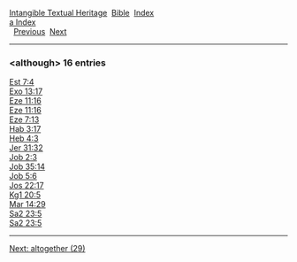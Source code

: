 [Intangible Textual Heritage](../../index)  [Bible](../index) 
[Index](index)   
[a Index](_a_)  
  [Previous](c00440)  [Next](c00442) 

------------------------------------------------------------------------

### &lt;although&gt; 16 entries

[Est 7:4](../kjv/est007.htm#004)  
[Exo 13:17](../kjv/exo013.htm#017)  
[Eze 11:16](../kjv/eze011.htm#016)  
[Eze 11:16](../kjv/eze011.htm#016)  
[Eze 7:13](../kjv/eze007.htm#013)  
[Hab 3:17](../kjv/hab003.htm#017)  
[Heb 4:3](../kjv/heb004.htm#003)  
[Jer 31:32](../kjv/jer031.htm#032)  
[Job 2:3](../kjv/job002.htm#003)  
[Job 35:14](../kjv/job035.htm#014)  
[Job 5:6](../kjv/job005.htm#006)  
[Jos 22:17](../kjv/jos022.htm#017)  
[Kg1 20:5](../kjv/kg1020.htm#005)  
[Mar 14:29](../kjv/mar014.htm#029)  
[Sa2 23:5](../kjv/sa2023.htm#005)  
[Sa2 23:5](../kjv/sa2023.htm#005)  

------------------------------------------------------------------------

[Next: altogether (29)](c00442)
